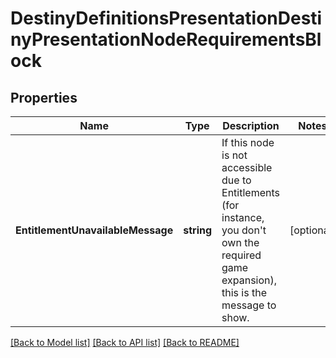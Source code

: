 # DestinyDefinitionsPresentationDestinyPresentationNodeRequirementsBlock

## Properties
Name | Type | Description | Notes
------------ | ------------- | ------------- | -------------
**EntitlementUnavailableMessage** | **string** | If this node is not accessible due to Entitlements (for instance, you don&#39;t own the required game expansion), this is the message to show. | [optional] 

[[Back to Model list]](../README.md#documentation-for-models) [[Back to API list]](../README.md#documentation-for-api-endpoints) [[Back to README]](../README.md)



